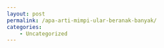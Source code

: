 ```yaml
---
layout: post
permalink: /apa-arti-mimpi-ular-beranak-banyak/
categories:
    - Uncategorized
---
```


